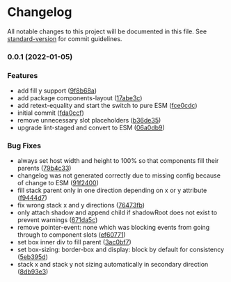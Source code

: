 # Changelog

All notable changes to this project will be documented in this file. See [standard-version](https://github.com/conventional-changelog/standard-version) for commit guidelines.

### 0.0.1 (2022-01-05)

### Features

- add fill y support ([9f8b68a](https://github.com/fundamend/fundamend/commit/9f8b68a24d7de5e72a4bf9fbd0329ab0ef742bf3))
- add package components-layout ([17abe3c](https://github.com/fundamend/fundamend/commit/17abe3ce591369226985f6027104346bd237fd61))
- add retext-equality and start the switch to pure ESM ([fce0cdc](https://github.com/fundamend/fundamend/commit/fce0cdc04f2a915c4557cf39a5a657d8a6a489e3))
- initial commit ([fda0ccf](https://github.com/fundamend/fundamend/commit/fda0ccf15e3595ad0878d407ab99770246d5f9f1))
- remove unnecessary slot placeholders ([b36de35](https://github.com/fundamend/fundamend/commit/b36de3522e1113e4dcb539c6b57911a0757a11e7))
- upgrade lint-staged and convert to ESM ([06a0db9](https://github.com/fundamend/fundamend/commit/06a0db92d1f724e611fc49b91173e3915a0e5f90))

### Bug Fixes

- always set host width and height to 100% so that components fill their parents ([79b4c33](https://github.com/fundamend/fundamend/commit/79b4c33349ef42a4a28e2cb386fcef07c93c65c2))
- changelog was not generated correctly due to missing config because of change to ESM ([91f2400](https://github.com/fundamend/fundamend/commit/91f2400980e1f59598a336f4956f0323b857550b))
- fill stack parent only in one direction depending on x or y attribute ([f9444d7](https://github.com/fundamend/fundamend/commit/f9444d7b59ab7d391335192189bdd62b09109280))
- fix wrong stack x and y directions ([76473fb](https://github.com/fundamend/fundamend/commit/76473fb9352627acf69ccbda78cb41dedb3868ea))
- only attach shadow and append child if shadowRoot does not exist to prevent warnings ([671da5c](https://github.com/fundamend/fundamend/commit/671da5c54d6314d741e374564bb7f86443bf7097))
- remove pointer-event: none which was blocking events from going through to component slots ([ef60771](https://github.com/fundamend/fundamend/commit/ef60771cb97e39c07a7507ad4d640bbf89724b7d))
- set box inner div to fill parent ([3ac0bf7](https://github.com/fundamend/fundamend/commit/3ac0bf7ad1a78a7a3b51d7e66fa277d13c8c1a54))
- set box-sizing: border-box and display: block by default for consistency ([5eb395d](https://github.com/fundamend/fundamend/commit/5eb395d9a165c0b43758737dba89e9ff71ec7461))
- stack x and stack y not sizing automatically in secondary direction ([8db93e3](https://github.com/fundamend/fundamend/commit/8db93e3bcdcc65df46a83cc89cb6f346203a007d))
